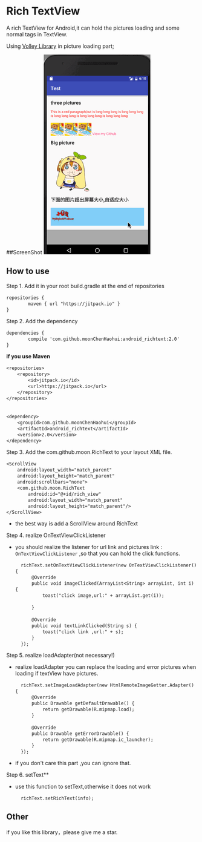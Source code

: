 # Rich TextView

A rich TextView for Android,it can hold the pictures loading and some normal tags in TextView.

Using [Volley Library](https://android.googlesource.com/platform/frameworks/volley) in picture loading part;

##ScreenShot
![](https://github.com/moonChenHaohui/blog/blob/gh-pages/image/richtext/reflresh.gif)

## How to use




Step 1. Add it in your root build.gradle at the end of repositories

	repositories {
			maven { url "https://jitpack.io" }
	}

Step 2. Add the dependency

	dependencies {
	        compile 'com.github.moonChenHaohui:android_richtext:2.0'
	}
	
**if you use Maven**

    <repositories>
		<repository>
		    <id>jitpack.io</id>
		    <url>https://jitpack.io</url>
		</repository>
	</repositories>
	

	<dependency>
	    <groupId>com.github.moonChenHaohui</groupId>
	    <artifactId>android_richtext</artifactId>
	    <version>2.0</version>
	</dependency>


Step 3. Add the com.github.moon.RichText to your layout XML file.

	<ScrollView
        android:layout_width="match_parent"
        android:layout_height="match_parent"
        android:scrollbars="none">
        <com.github.moon.RichText
            android:id="@+id/rich_view"
            android:layout_width="match_parent"
            android:layout_height="match_parent"/>
    </ScrollView>
* the best way is add a ScrollView around RichText
    
Step 4. realize OnTextViewClickListener   

* you should realize the listener for url link and pictures link : <code>OnTextViewClickListener</code> ,so that you can hold the click functions.  




		richText.setOnTextViewClickListener(new OnTextViewClickListener() {
            @Override
            public void imageClicked(ArrayList<String> arrayList, int i) {
                toast("click image,url:" + arrayList.get(i));

            }

            @Override
            public void textLinkClicked(String s) {
                toast("click link ,url:" + s);
            }
        });
        

Step 5. realize loadAdapter(not necessary!)  
* realize loadAdapter you can replace the loading and error pictures when loading if textView have pictures. 
 
        richText.setImageLoadAdapter(new HtmlRemoteImageGetter.Adapter() {
            @Override
            public Drawable getDefaultDrawable() {
                return getDrawable(R.mipmap.load);
            }

            @Override
            public Drawable getErrorDrawable() {
                return getDrawable(R.mipmap.ic_launcher);
            }
        });
* if you don't care this part ,you can ignore that.
        
Step 6. setText**  
* use this function to setText,otherwise it does not work

		richText.setRichText(info);
	
## Other
if you like this library，please give me a star.
	